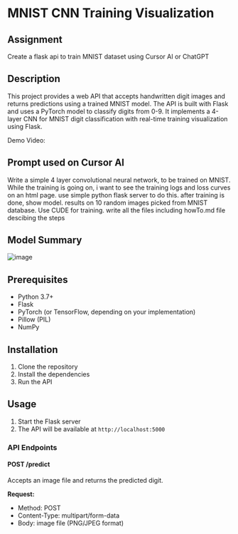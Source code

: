 # MNIST CNN Training Visualization

## Assignment
Create a flask api to train MNIST dataset using Cursor AI or ChatGPT

## Description

This project provides a web API that accepts handwritten digit images and returns predictions using a trained MNIST model. The API is built with Flask and uses a PyTorch model to classify digits from 0-9. It implements a 4-layer CNN for MNIST digit classification with real-time training visualization using Flask.

Demo Video: 

## Prompt used on Cursor AI
Write a simple 4 layer convolutional neural network, to be trained on MNIST. While the training is going on, i want to see the training logs and loss curves on an html page. use simple python flask server to do this. after training is done, show model. results on 10 random images picked from MNIST database. Use CUDE for training. write all the files including howTo.md file descibing the steps

## Model Summary

![image](https://github.com/user-attachments/assets/0bebf035-b424-4b42-b5c3-f6d60592efd0)


## Prerequisites

- Python 3.7+
- Flask
- PyTorch (or TensorFlow, depending on your implementation)
- Pillow (PIL)
- NumPy

## Installation

1. Clone the repository
2. Install the dependencies
3. Run the API

## Usage
1. Start the Flask server
2. The API will be available at `http://localhost:5000`

### API Endpoints

#### POST /predict
Accepts an image file and returns the predicted digit.

**Request:**
- Method: POST
- Content-Type: multipart/form-data
- Body: image file (PNG/JPEG format)









